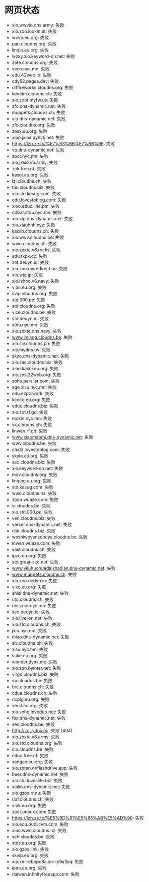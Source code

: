# 网页状态
- xio.wwvio.dns.army: 失败
- xio.zon.lookin.at: 失败
- wvvp.eu.org: 失败
- pan.cloudns.org: 失败
- linqin.eu.org: 失败
- woxy.xio.keyword-on.net: 失败
- zote.cloudns.org: 失败
- veco.nyc.mn: 失败
- edu.42web.io: 失败
- cdy52.pages.dev: 失败
- diffireworks.cloudns.org: 失败
- kenelm.cloudns.ch: 失败
- xio.zoot.myfw.us: 失败
- zfo.dns-dynamic.net: 失败
- muppets.cloudns.ch: 失败
- vip.dns-dynamic.net: 失败
- zfo.cloudns.org: 失败
- zosx.eu.org: 失败
- xioo.jxios.dynv6.net: 失败
- https://lzh.ze.tc/%E7%B3%BB%E7%BB%9F: 失败
- vp.dns-dynamic.net: 失败
- zoot.nyc.mn: 失败
- xio.jxsio.v6.army: 失败
- zok.free.nf: 失败
- kaxoi.eu.org: 失败
- lzi.cloudns.ch: 失败
- tau.cloudns.biz: 失败
- xio.std.kesug.com: 失败
- edu.lovestoblog.com: 失败
- xioo.educ.line.pm: 失败
- odbar.stdu.nyc.mn: 失败
- xio.vip.dns-dynamic.net: 失败
- xio.xiaohhh.xyz: 失败
- kaixin.cloudns.ch: 失败
- xio.wwv.cloudns.be: 失败
- wwo.cloudns.ch: 失败
- xio.zoxte.v6.rocks: 失败
- edu.tkpk.cc: 失败
- zot.dedyn.io: 失败
- xio.zon.myredirect.us: 失败
- xio.wjg.jp: 失败
- xio.lzhoo.v6.navy: 失败
- vipn.eu.org: 失败
- svip.cloudns.org: 失败
- std.000.pe: 失败
- std.cloudns.org: 失败
- vice.cloudns.be: 失败
- std.dedyn.io: 失败
- stdu.nyc.mn: 失败
- xio.zoxte.dns.navy: 失败
- www.liniang.cloudns.be: 失败
- xio.siv.cloudns.ph: 失败
- xio.mydns.tw: 失败
- skyo.dns-dynamic.net: 失败
- xio.sac.cloudns.biz: 失败
- xioo.kaxoi.eu.org: 失败
- xio.zos.22web.org: 失败
- soho.perslist.com: 失败
- age.xisu.nyc.mn: 失败
- edu.ezpz.work: 失败
- kcoco.eu.org: 失败
- educ.cloudns.biz: 失败
- xio.zot.rf.gd: 失败
- mokin.nyc.mn: 失败
- vx.cloudns.ch: 失败
- linwen.rf.gd: 失败
- www.xiaomaomi.dns-dynamic.net: 失败
- wwv.cloudns.be: 失败
- chatz.lovestoblog.com: 失败
- skyle.eu.org: 失败
- sac.cloudns.biz: 失败
- xio.keyword-on.net: 失败
- mov.cloudns.org: 失败
- linqing.eu.org: 失败
- std.kesug.com: 失败
- wwo.cloudns.nz: 失败
- zoon.wuaze.com: 失败
- si.cloudns.be: 失败
- xio.std.000.pe: 失败
- ven.cloudns.biz: 失败
- vercel.dns-dynamic.net: 失败
- dsk.cloudns.biz: 失败
- woshiwoyansebuya.cloudns.be: 失败
- inwen.wuaze.com: 失败
- vast.cloudns.ch: 失败
- ipzo.eu.org: 失败
- std.great-site.net: 失败
- www.yiluhuohuadaishadian.dns-dynamic.net: 失败
- www.muppets.cloudns.ch: 失败
- xio.xeo.dedyn.io: 失败
- viko.eu.org: 失败
- shisi.dns-dynamic.net: 失败
- uto.cloudns.ch: 失败
- res.zoot.nyc.mn: 失败
- xeo.dedyn.io: 失败
- xio.live-on.net: 失败
- xio.std.cloudns.ch: 失败
- jxio.nyc.mn: 失败
- miao.dns-dynamic.net: 失败
- siv.cloudns.ph: 失败
- xisu.nyc.mn: 失败
- suke.eu.org: 失败
- wonder.dynx.me: 失败
- xio.zon.byinter.net: 失败
- virgo.cloudns.biz: 失败
- vp.cloudns.be: 失败
- bre.cloudns.ch: 失败
- cdue.cloudns.ch: 失败
- ricpig.eu.org: 失败
- vercl.eu.org: 失败
- xio.soho.lovedub.net: 失败
- fox.dns-dynamic.net: 失败
- sen.cloudns.be: 失败
- http://zot.ydns.eu: 失败 (404)
- xio.zoxte.v6.army: 失败
- xio.std.cloudns.org: 失败
- clo.cloudns.be: 失败
- educ.free.nf: 失败
- xongan.eu.org: 失败
- xio.zoten.onflashdrive.app: 失败
- beer.dns-dynamic.net: 失败
- xio.stu.loveslife.biz: 失败
- xiolin.dns-dynamic.net: 失败
- xio.gzos.rr.nu: 失败
- duf.cloudns.ch: 失败
- vipk.eu.org: 失败
- zoot.unaux.com: 失败
- https://lzh.ze.tc/%E5%8D%81%E5%85%AB%E5%AD%90: 失败
- xio.edu.publicvm.com: 失败
- xioo.wwo.cloudns.nz: 失败
- sch.cloudns.be: 失败
- stds.eu.org: 失败
- xio.gzos.link: 失败
- skvip.eu.org: 失败
- xio.xn--ebbpo8a.xn--y9a3aq: 失败
- ipen.eu.org: 失败
- daiwen.infinityfreeapp.com: 失败
